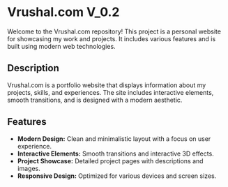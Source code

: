 # Vrushal.com V_0.2

Welcome to the Vrushal.com repository! This project is a personal website for showcasing my work and projects. It includes various features and is built using modern web technologies.

## Description

Vrushal.com is a portfolio website that displays information about my projects, skills, and experiences. The site includes interactive elements, smooth transitions, and is designed with a modern aesthetic.

## Features

- **Modern Design:** Clean and minimalistic layout with a focus on user experience.
- **Interactive Elements:** Smooth transitions and interactive 3D effects.
- **Project Showcase:** Detailed project pages with descriptions and images.
- **Responsive Design:** Optimized for various devices and screen sizes.
